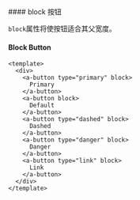 <cn>
#### block 按钮 

`block`属性将使按钮适合其父宽度。
</cn>
<us>
#### Block Button
</us>

```tpl
<template>
  <div>
    <a-button type="primary" block>
      Primary
    </a-button>
    <a-button block>
      Default
    </a-button>
    <a-button type="dashed" block>
      Dashed
    </a-button>
    <a-button type="danger" block>
      Danger
    </a-button>
    <a-button type="link" block>
      Link
    </a-button>
  </div>
</template>
```